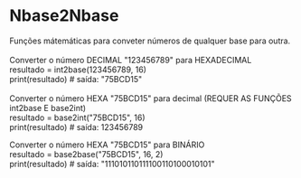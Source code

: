 # Nbase2Nbase
Funções mátemáticas para conveter números de qualquer base para outra.
<br>
<br>
Converter o número DECIMAL "123456789" para HEXADECIMAL<br>
resultado = int2base(123456789, 16)<br>
print(resultado)  # saída: "75BCD15"<br>
<br>
Converter o número HEXA "75BCD15" para decimal (REQUER AS FUNÇÕES int2base E base2int)<br>
resultado = base2int("75BCD15", 16)<br>
print(resultado)  # saída: 123456789<br>

Converter o número HEXA "75BCD15" para BINÁRIO<br>
resultado = base2base("75BCD15", 16, 2) <br>
print(resultado) # saída: "111010110111100110100010101"<br>
